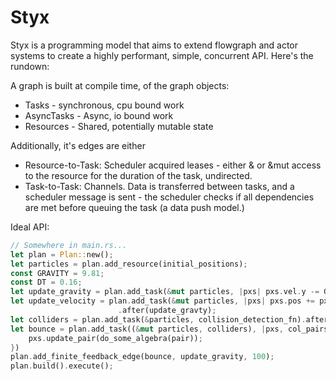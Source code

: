 # Styx

Styx is a programming model that aims to extend flowgraph and actor systems to create a highly performant, simple, concurrent API. Here's the rundown:

A graph is built at compile time, of the graph objects:
 - Tasks - synchronous, cpu bound work
 - AsyncTasks - Async, io bound work
 - Resources - Shared, potentially mutable state

Additionally, it's edges are either
 - Resource-to-Task: Scheduler acquired leases - either & or &mut access to the resource for the duration of the task, undirected.
 - Task-to-Task: Channels. Data is transferred between tasks, and a scheduler message is sent - the scheduler checks if all dependencies are met before queuing the task (a data push model.)


Ideal API:

```rust
// Somewhere in main.rs...
let plan = Plan::new();
let particles = plan.add_resource(initial_positions);
const GRAVITY = 9.81;
const DT = 0.16;
let update_gravity = plan.add_task(&mut particles, |pxs| pxs.vel.y -= GRAVITY * DT);
let update_velocity = plan.add_task(&mut particles, |pxs| pxs.pos += pxs.vel.y * DT)
                        .after(update_gravty);
let colliders = plan.add_task(&particles, collision_detection_fn).after(update_velocity);
let bounce = plan.add_task((&mut particles, colliders), |pxs, col_pairs| for pair in col_pairs {
    pxs.update_pair(do_some_algebra(pair));
})
plan.add_finite_feedback_edge(bounce, update_gravity, 100);
plan.build().execute();
```